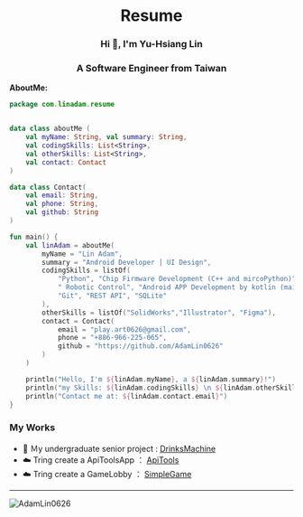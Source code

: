   <h1 align="center">Resume</h1>
  <h3 align="center">Hi 👋, I'm Yu-Hsiang Lin</h3>
  <h3 align="center">A Software Engineer from Taiwan</h3>
  <b>AboutMe:</b>

```kotlin
package com.linadam.resume


data class aboutMe (
    val myName: String, val summary: String,
    val codingSkills: List<String>,
    val otherSkills: List<String>,
    val contact: Contact
)

data class Contact(
    val email: String,
    val phone: String,
    val github: String
)

fun main() {
    val linAdam = aboutMe(
        myName = "Lin Adam",
        summary = "Android Developer | UI Design",
        codingSkills = listOf(
            "Python", "Chip Firmware Development (C++ and mircoPython)",
            " Robotic Control", "Android APP Development by kotlin (main) and Java",
            "Git", "REST API", "SQLite"
        ),
        otherSkills = listOf("SolidWorks","Illustrator", "Figma"),
        contact = Contact(
            email = "play.art0626@gmail.com",
            phone = "+886-966-225-065",
            github = "https://github.com/AdamLin0626"
        )
    )

    println("Hello, I'm ${linAdam.myName}, a ${linAdam.summary}!")
    println("my Skills: ${linAdam.codingSkills} \n ${linAdam.otherSkills}")
    println("Contact me at: ${linAdam.contact.email}")
}

```

<h3 align="left">My Works</h3>
<ul>
  <li>🏫 Ｍy undergraduate senior project : <a href="https://github.com/AdamLin0626/DrinksMachine">DrinksMachine</a></li>
  <li>☁️ Tring create a ApiToolsApp ： <a href="https://github.com/AdamLin0626/ApiToolBox.git">ApiTools</a></li>
  <li>☁️ Tring create a GameLobby ： <a href="https://github.com/AdamLin0626/SimpleGame.git">SimpleGame</a></li>
</ul>

---
<p><img align="left" src="https://github-readme-stats.vercel.app/api/top-langs?username=AdamLin0626&show_icons=true&theme=dark&title_color=ff0000&text_color=ffffff&bg_color=000000&hide_border=true&locale=en&layout=compact" alt="AdamLin0626" /></p>

<!-- <p>&nbsp;<img align="center" src="https://github-readme-stats.vercel.app/api?username=AdamLin0626&show_icons=true&theme=highcontrast&title_color=ff0000&text_color=ffffff&hide_border=true&locale=en" alt="AdamLin0626" /></p> -->

